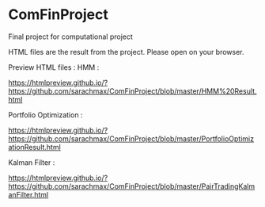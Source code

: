 # ComFinProject
Final project for computational project 

HTML files are the result from the project. Please open on your browser. 

Preview HTML files : 
HMM : 

https://htmlpreview.github.io/?https://github.com/sarachmax/ComFinProject/blob/master/HMM%20Result.html

Portfolio Optimization : 

https://htmlpreview.github.io/?https://github.com/sarachmax/ComFinProject/blob/master/PortfolioOptimizationResult.html

Kalman Filter : 

https://htmlpreview.github.io/?https://github.com/sarachmax/ComFinProject/blob/master/PairTradingKalmanFilter.html

